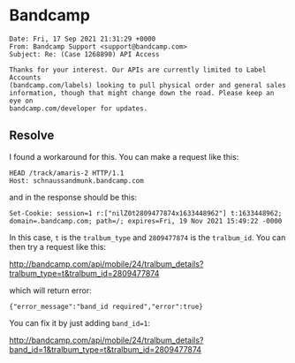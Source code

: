 # Bandcamp

~~~
Date: Fri, 17 Sep 2021 21:31:29 +0000
From: Bandcamp Support <support@bandcamp.com>
Subject: Re: (Case 1268890) API Access

Thanks for your interest. Our APIs are currently limited to Label Accounts
(bandcamp.com/labels) looking to pull physical order and general sales
information, though that might change down the road. Please keep an eye on
bandcamp.com/developer for updates.
~~~

## Resolve

I found a workaround for this. You can make a request like this:

~~~
HEAD /track/amaris-2 HTTP/1.1
Host: schnaussandmunk.bandcamp.com
~~~

and in the response should be this:

~~~
Set-Cookie: session=1 r:["nilZ0t2809477874x1633448962"]	t:1633448962; domain=.bandcamp.com; path=/; expires=Fri, 19 Nov 2021 15:49:22 -0000
~~~

In this case, `t` is the `tralbum_type` and `2809477874` is the `tralbum_id`.
You can then try a request like this:

<http://bandcamp.com/api/mobile/24/tralbum_details?tralbum_type=t&tralbum_id=2809477874>

which will return error:

~~~
{"error_message":"band_id required","error":true}
~~~

You can fix it by just adding `band_id=1`:

<http://bandcamp.com/api/mobile/24/tralbum_details?band_id=1&tralbum_type=t&tralbum_id=2809477874>
